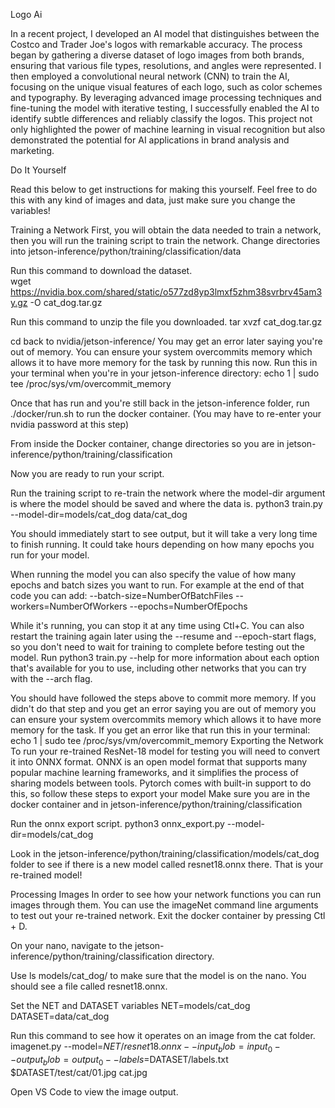 Logo Ai

In a recent project, I developed an AI model that distinguishes between the Costco and Trader Joe's logos with remarkable accuracy. The process began by gathering a diverse dataset of logo images from both brands, ensuring that various file types, resolutions, and angles were represented. I then employed a convolutional neural network (CNN) to train the AI, focusing on the unique visual features of each logo, such as color schemes and typography. By leveraging advanced image processing techniques and fine-tuning the model with iterative testing, I successfully enabled the AI to identify subtle differences and reliably classify the logos. This project not only highlighted the power of machine learning in visual recognition but also demonstrated the potential for AI applications in brand analysis and marketing.

Do It Yourself

Read this below to get instructions for making this yourself. Feel free to do this with any kind of images and data, just make sure you change the variables! 

Training a Network
First, you will obtain the data needed to train a network, then you will run the training script to train the network.
Change directories into jetson-inference/python/training/classification/data
 
Run this command to download the dataset.  
wget https://nvidia.box.com/shared/static/o577zd8yp3lmxf5zhm38svrbrv45am3y.gz -O cat_dog.tar.gz

 
Run this command to unzip the file you downloaded. 
tar xvzf cat_dog.tar.gz

 
cd back to nvidia/jetson-inference/
You may get an error later saying you're out of memory. You can ensure your system overcommits memory which allows it to have more memory for the task by running this now. Run this in your terminal when you're in your jetson-inference directory:
  echo 1 | sudo tee /proc/sys/vm/overcommit_memory
 
 
Once that has run and you're still back in the jetson-inference folder, run ./docker/run.sh to run the docker container. (You may have to re-enter your nvidia password at this step)

 
From inside the Docker container, change directories so you are in jetson-inference/python/training/classification

 
Now you are ready to run your script.

Run the training script to re-train the network where the model-dir argument is where the model should be saved and where the data is. 
python3 train.py --model-dir=models/cat_dog data/cat_dog
 
You should immediately start to see output, but it will take a very long time to finish running. It could take hours depending on how many epochs you run for your model.
 
When running the model you can also specify the value of how many epochs and batch sizes you want to run. For example at the end of that code you can add:
--batch-size=NumberOfBatchFiles --workers=NumberOfWorkers --epochs=NumberOfEpochs
 

While it's running, you can stop it at any time using Ctl+C. You can also restart the training again later using the --resume and --epoch-start flags, so you don't need to wait for training to complete before testing out the model.
Run python3 train.py --help for more information about each option that's available for you to use, including other networks that you can try with the --arch flag.


You should have followed the steps above to commit more memory. If you didn't do that step and you get an error saying you are out of memory you can ensure your system overcommits memory which allows it to have more memory for the task. If you get an error like that run this in your terminal:  echo 1 | sudo tee /proc/sys/vm/overcommit_memory
Exporting the Network
To run your re-trained ResNet-18 model for testing you will need to convert it into ONNX format. ONNX is an open model format that supports many popular machine learning frameworks, and it simplifies the process of sharing models between tools. 
Pytorch comes with built-in support to do this, so follow these steps to export your model 
Make sure you are in the docker container and in jetson-inference/python/training/classification
 
Run the onnx export script.
python3 onnx_export.py --model-dir=models/cat_dog
 
Look in the jetson-inference/python/training/classification/models/cat_dog folder to see if there is a new model called resnet18.onnx there. That is your re-trained model!

Processing Images
In order to see how your network functions you can run images through them. You can use the imageNet command line arguments to test out your re-trained network.
Exit the docker container by pressing Ctl + D.
 
On your nano, navigate to the jetson-inference/python/training/classification directory.
 
Use ls models/cat_dog/ to make sure that the model is on the nano. You should see a file called resnet18.onnx.


 
Set the NET and DATASET variables
NET=models/cat_dog
DATASET=data/cat_dog
 
Run this command to see how it operates on an image from the cat folder.
imagenet.py --model=$NET/resnet18.onnx --input_blob=input_0 --output_blob=output_0 --labels=$DATASET/labels.txt $DATASET/test/cat/01.jpg cat.jpg
 
Open VS Code to view the image output. 
































